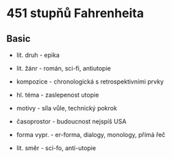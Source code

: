 # 451 stupňů Fahrenheita

## Basic

- lit. druh - epika
- lit. žánr - román, sci-fi, antiutopie
- kompozice - chronologická s retrospektivními prvky
- hl. téma - zaslepenost utopie
- motivy - síla vůle, technický pokrok
- časoprostor - budoucnost nejspíš USA
- forma vypr. - er-forma, dialogy, monology, přímá řeč

- lit. směr - sci-fo, anti-utopie